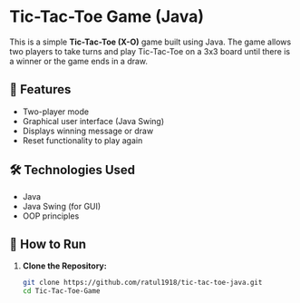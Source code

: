 # Tic-Tac-Toe Game (Java)

This is a simple **Tic-Tac-Toe (X-O)** game built using Java. The game allows two players to take turns and play Tic-Tac-Toe on a 3x3 board until there is a winner or the game ends in a draw.

## 🧩 Features  
- Two-player mode 
- Graphical user interface (Java Swing)
- Displays winning message or draw
- Reset functionality to play again

## 🛠️ Technologies Used 

- Java 
- Java Swing (for GUI) 
- OOP principles 
 
## 🚀 How to Run

1. **Clone the Repository:**
   ```bash
   git clone https://github.com/ratul1918/tic-tac-toe-java.git
   cd Tic-Tac-Toe-Game
